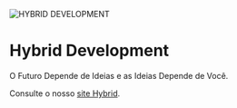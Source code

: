 ![HYBRID DEVELOPMENT](https://firebasestorage.googleapis.com/v0/b/hybridserver-48c11.appspot.com/o/Frame%201.png?alt=media&token=2c42e417-8e1b-4d2c-91fa-40dd84e8efe9)

<h1>Hybrid Development</h1>
<p>O Futuro Depende de Ideias e as Ideias Depende de Você.</p>

Consulte o nosso [site Hybrid](hybridevelopment.com).
